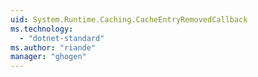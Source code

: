 ```yaml
---
uid: System.Runtime.Caching.CacheEntryRemovedCallback
ms.technology: 
  - "dotnet-standard"
ms.author: "riande"
manager: "ghogen"
---
```

